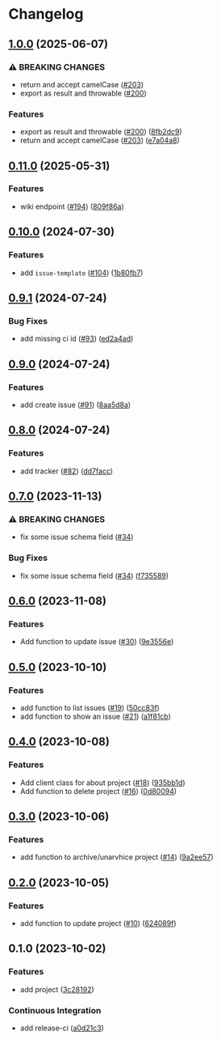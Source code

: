# Changelog

## [1.0.0](https://github.com/Omochice/deno-redmine/compare/v0.11.0...v1.0.0) (2025-06-07)


### ⚠ BREAKING CHANGES

* return and accept camelCase ([#203](https://github.com/Omochice/deno-redmine/issues/203))
* export as result and throwable ([#200](https://github.com/Omochice/deno-redmine/issues/200))

### Features

* export as result and throwable ([#200](https://github.com/Omochice/deno-redmine/issues/200)) ([8fb2dc9](https://github.com/Omochice/deno-redmine/commit/8fb2dc9ef4b97140ec27badee5dfe1dc980f3293))
* return and accept camelCase ([#203](https://github.com/Omochice/deno-redmine/issues/203)) ([e7a04a8](https://github.com/Omochice/deno-redmine/commit/e7a04a89e1d483e70e6f7cc700bc5dbd28ddcf39))

## [0.11.0](https://github.com/Omochice/deno-redmine/compare/v0.10.0...v0.11.0) (2025-05-31)


### Features

* wiki endpoint ([#194](https://github.com/Omochice/deno-redmine/issues/194)) ([809f86a](https://github.com/Omochice/deno-redmine/commit/809f86ac3dbed9650e55b328d282c4fdc7708c00))

## [0.10.0](https://github.com/Omochice/deno-redmine/compare/v0.9.1...v0.10.0) (2024-07-30)


### Features

* add `issue-template` ([#104](https://github.com/Omochice/deno-redmine/issues/104)) ([1b80fb7](https://github.com/Omochice/deno-redmine/commit/1b80fb7ae910b376364c23898711abe69bf9a953))

## [0.9.1](https://github.com/Omochice/deno-redmine/compare/v0.9.0...v0.9.1) (2024-07-24)


### Bug Fixes

* add missing ci id ([#93](https://github.com/Omochice/deno-redmine/issues/93)) ([ed2a4ad](https://github.com/Omochice/deno-redmine/commit/ed2a4ad9e66fb9e4991d572433666bf5cb643781))

## [0.9.0](https://github.com/Omochice/deno-redmine/compare/v0.8.0...v0.9.0) (2024-07-24)


### Features

* add create issue ([#91](https://github.com/Omochice/deno-redmine/issues/91)) ([8aa5d8a](https://github.com/Omochice/deno-redmine/commit/8aa5d8af80fe6908d2f4b43cd540748834baf501))

## [0.8.0](https://github.com/Omochice/deno-redmine/compare/0.7.0...v0.8.0) (2024-07-24)


### Features

* add tracker ([#82](https://github.com/Omochice/deno-redmine/issues/82)) ([dd7facc](https://github.com/Omochice/deno-redmine/commit/dd7facc8e25a86c734d74afaff2a301c7f8a3ac1))

## [0.7.0](https://github.com/Omochice/deno-redmine/compare/0.6.0...0.7.0) (2023-11-13)


### ⚠ BREAKING CHANGES

* fix some issue schema field ([#34](https://github.com/Omochice/deno-redmine/issues/34))

### Bug Fixes

* fix some issue schema field ([#34](https://github.com/Omochice/deno-redmine/issues/34)) ([f735589](https://github.com/Omochice/deno-redmine/commit/f73558972e39ee4a681e15318f0568627857e1cd))

## [0.6.0](https://github.com/Omochice/deno-redmine/compare/0.5.0...0.6.0) (2023-11-08)


### Features

* Add function to update issue ([#30](https://github.com/Omochice/deno-redmine/issues/30)) ([9e3556e](https://github.com/Omochice/deno-redmine/commit/9e3556e26c380b8276c42e33eff16d4d30575053))

## [0.5.0](https://github.com/Omochice/deno_redmine/compare/0.4.0...0.5.0) (2023-10-10)


### Features

* add function to list issues ([#19](https://github.com/Omochice/deno_redmine/issues/19)) ([50cc83f](https://github.com/Omochice/deno_redmine/commit/50cc83fb4b12ef7e026d96b1377f3241707fed3a))
* add function to show an issue ([#21](https://github.com/Omochice/deno_redmine/issues/21)) ([a1f81cb](https://github.com/Omochice/deno_redmine/commit/a1f81cb9cbceb5ae654f4987548975f3a618487d))

## [0.4.0](https://github.com/Omochice/deno_redmine/compare/0.3.0...0.4.0) (2023-10-08)


### Features

* Add client class for about project ([#18](https://github.com/Omochice/deno_redmine/issues/18)) ([935bb1d](https://github.com/Omochice/deno_redmine/commit/935bb1da3cb7276588309921ed26c9f8bf602c11))
* Add function to delete project ([#16](https://github.com/Omochice/deno_redmine/issues/16)) ([0d80094](https://github.com/Omochice/deno_redmine/commit/0d800948343cefe1ea819a55c73cc19de18ea453))

## [0.3.0](https://github.com/Omochice/deno_redmine/compare/0.2.0...0.3.0) (2023-10-06)


### Features

* add function to archive/unarvhice project ([#14](https://github.com/Omochice/deno_redmine/issues/14)) ([9a2ee57](https://github.com/Omochice/deno_redmine/commit/9a2ee57f281721c0718071aaee61f1ce56d4a250))

## [0.2.0](https://github.com/Omochice/deno_redmine/compare/0.1.0...0.2.0) (2023-10-05)


### Features

* add function to update project ([#10](https://github.com/Omochice/deno_redmine/issues/10)) ([624089f](https://github.com/Omochice/deno_redmine/commit/624089f2c1e0246f808ffcecdc8bcb20c3c7e8bb))

## 0.1.0 (2023-10-02)


### Features

* add project ([3c28192](https://github.com/Omochice/deno-redmine/commit/3c28192625af1e54d992c6b326d2595f134eea44))


### Continuous Integration

* add release-ci ([a0d21c3](https://github.com/Omochice/deno-redmine/commit/a0d21c3f64bdfeed8a9cc60b964872c5ae689f23))
